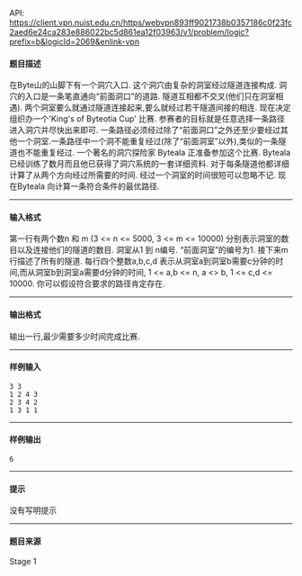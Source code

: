 API: https://client.vpn.nuist.edu.cn/https/webvpn893ff9021738b0357186c0f23fc2aed6e24ca283e886022bc5d861ea12f03963/v1/problem/logic?prefix=b&logicId=2069&enlink-vpn

#### 题目描述

在Byte山的山脚下有一个洞穴入口. 这个洞穴由复杂的洞室经过隧道连接构成. 洞穴的入口是一条笔直通向“前面洞口”的道路. 隧道互相都不交叉(他们只在洞室相遇). 两个洞室要么就通过隧道连接起来,要么就经过若干隧道间接的相连. 现在决定组织办一个'King's of Byteotia Cup' 比赛. 参赛者的目标就是任意选择一条路径进入洞穴并尽快出来即可. 一条路径必须经过除了“前面洞口”之外还至少要经过其他一个洞室.一条路径中一个洞不能重复经过(除了“前面洞室”以外),类似的一条隧道也不能重复经过. 一个著名的洞穴探险家 Byteala 正准备参加这个比赛. Byteala 已经训练了数月而且他已获得了洞穴系统的一套详细资料. 对于每条隧道他都详细计算了从两个方向经过所需要的时间. 经过一个洞室的时间很短可以忽略不记. 现在Byteala 向计算一条符合条件的最优路径.

---

#### 输入格式

第一行有两个数n 和 m (3 <= n <= 5000, 3 <= m <= 10000) 分别表示洞室的数目以及连接他们的隧道的数目. 洞室从1 到 n编号. “前面洞室”的编号为1. 接下来m 行描述了所有的隧道. 每行四个整数a,b,c,d 表示从洞室a到洞室b需要c分钟的时间,而从洞室b到洞室a需要d分钟的时间, 1 <= a,b <= n, a <> b, 1 <= c,d <= 10000. 你可以假设符合要求的路径肯定存在.

---

#### 输出格式

输出一行,最少需要多少时间完成比赛.

---

#### 样例输入
```
3 3
1 2 4 3
2 3 4 2
1 3 1 1

```

---

#### 样例输出
```
6

```

---

#### 提示

没有写明提示

---

#### 题目来源

Stage 1